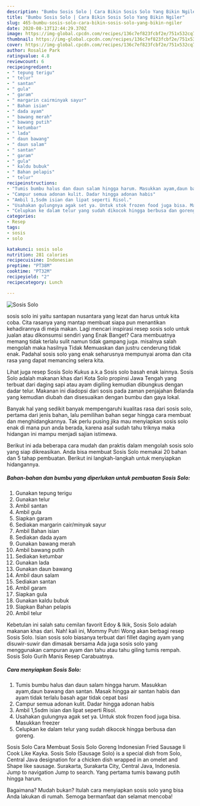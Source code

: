 ```yaml
---
description: "Bumbu Sosis Solo | Cara Bikin Sosis Solo Yang Bikin Ngiler"
title: "Bumbu Sosis Solo | Cara Bikin Sosis Solo Yang Bikin Ngiler"
slug: 465-bumbu-sosis-solo-cara-bikin-sosis-solo-yang-bikin-ngiler
date: 2020-08-13T12:44:29.370Z
image: https://img-global.cpcdn.com/recipes/136c7ef823fcbf2e/751x532cq70/sosis-solo-foto-resep-utama.jpg
thumbnail: https://img-global.cpcdn.com/recipes/136c7ef823fcbf2e/751x532cq70/sosis-solo-foto-resep-utama.jpg
cover: https://img-global.cpcdn.com/recipes/136c7ef823fcbf2e/751x532cq70/sosis-solo-foto-resep-utama.jpg
author: Rosalie Park
ratingvalue: 4.8
reviewcount: 6
recipeingredient:
- " tepung terigu"
- " telur"
- " santan"
- " gula"
- " garam"
- " margarin cairminyak sayur"
- " Bahan isian"
- " dada ayam"
- " bawang merah"
- " bawang putih"
- " ketumbar"
- " lada"
- " daun bawang"
- " daun salam"
- " santan"
- " garam"
- " gula"
- " kaldu bubuk"
- " Bahan pelapis"
- " telur"
recipeinstructions:
- "Tumis bumbu halus dan daun salam hingga harum. Masukkan ayam,daun bawang dan santan. Masak hingga air santan habis dan ayam tidak terlalu basah agar tidak cepat basi"
- "Campur semua adonan kulit. Dadar hingga adonan habis"
- "Ambil 1,5sdm isian dan lipat seperti Risol."
- "Usahakan gulungnya agak set ya. Untuk stok frozen food juga bisa. Masukkan freezer"
- "Celupkan ke dalam telur yang sudah dikocok hingga berbusa dan goreng."
categories:
- Resep
tags:
- sosis
- solo

katakunci: sosis solo 
nutrition: 281 calories
recipecuisine: Indonesian
preptime: "PT38M"
cooktime: "PT32M"
recipeyield: "2"
recipecategory: Lunch

---
```



![Sosis Solo](https://img-global.cpcdn.com/recipes/136c7ef823fcbf2e/751x532cq70/sosis-solo-foto-resep-utama.jpg)


sosis solo ini yaitu santapan nusantara yang lezat dan harus untuk kita coba. Cita rasanya yang mantap membuat siapa pun menantikan kehadirannya di meja makan.
Lagi mencari inspirasi resep sosis solo untuk jualan atau dikonsumsi sendiri yang Enak Banget? Cara membuatnya memang tidak terlalu sulit namun tidak gampang juga. misalnya salah mengolah maka hasilnya Tidak Memuaskan dan justru cenderung tidak enak. Padahal sosis solo yang enak seharusnya mempunyai aroma dan cita rasa yang dapat memancing selera kita.

Lihat juga resep Sosis Solo Kukus a.k.a Sosis solo basah enak lainnya. Sosis Solo adalah makanan khas dari Kota Solo propinsi Jawa Tengah yang terbuat dari daging sapi atau ayam digiling kemudian dibungkus dengan dadar telur. Makanan ini diadopsi dari sosis pada zaman penjajahan Belanda yang kemudian diubah dan disesuaikan dengan bumbu dan gaya lokal.

Banyak hal yang sedikit banyak mempengaruhi kualitas rasa dari sosis solo, pertama dari jenis bahan, lalu pemilihan bahan segar hingga cara membuat dan menghidangkannya. Tak perlu pusing jika mau menyiapkan sosis solo enak di mana pun anda berada, karena asal sudah tahu triknya maka hidangan ini mampu menjadi sajian istimewa.


Berikut ini ada beberapa cara mudah dan praktis dalam mengolah sosis solo yang siap dikreasikan. Anda bisa membuat Sosis Solo memakai 20 bahan dan 5 tahap pembuatan. Berikut ini langkah-langkah untuk menyiapkan hidangannya.

<!--inarticleads1-->

##### Bahan-bahan dan bumbu yang diperlukan untuk pembuatan Sosis Solo:

1. Gunakan  tepung terigu
1. Gunakan  telur
1. Ambil  santan
1. Ambil  gula
1. Siapkan  garam
1. Sediakan  margarin cair/minyak sayur
1. Ambil  Bahan isian
1. Sediakan  dada ayam
1. Gunakan  bawang merah
1. Ambil  bawang putih
1. Sediakan  ketumbar
1. Gunakan  lada
1. Gunakan  daun bawang
1. Ambil  daun salam
1. Sediakan  santan
1. Ambil  garam
1. Siapkan  gula
1. Gunakan  kaldu bubuk
1. Siapkan  Bahan pelapis
1. Ambil  telur


Kebetulan ini salah satu cemilan favorit Edoy &amp; Ikik, Sosis Solo adalah makanan khas dari. Nah! kali ini, Mommy Putri Wong akan berbagi resep Sosis Solo. Isian sosis solo biasanya terbuat dari fillet daging ayam yang disuwir-suwir dan dimasak bersama Ada juga sosis solo yang menggunakan campuran ayam dan tahu atau tahu giling tumis rempah. Sosis Solo Gurih Manis Resep Carabuatnya. 

<!--inarticleads2-->

##### Cara menyiapkan Sosis Solo:

1. Tumis bumbu halus dan daun salam hingga harum. Masukkan ayam,daun bawang dan santan. Masak hingga air santan habis dan ayam tidak terlalu basah agar tidak cepat basi
1. Campur semua adonan kulit. Dadar hingga adonan habis
1. Ambil 1,5sdm isian dan lipat seperti Risol.
1. Usahakan gulungnya agak set ya. Untuk stok frozen food juga bisa. Masukkan freezer
1. Celupkan ke dalam telur yang sudah dikocok hingga berbusa dan goreng.


Sosis Solo Cara Membuat Sosis Solo Goreng Indonesian Fried Sausage Ii Cook Like Kayka. Sosis Solo (Sausage Solo) is a special dish from Solo, Central Java designation for a chicken dish wrapped in an omelet and Shape like sausage. Surakarta, Surakarta City, Central Java, Indonesia. Jump to navigation Jump to search. Yang pertama tumis bawang putih hingga harum. 

Bagaimana? Mudah bukan? Itulah cara menyiapkan sosis solo yang bisa Anda lakukan di rumah. Semoga bermanfaat dan selamat mencoba!
